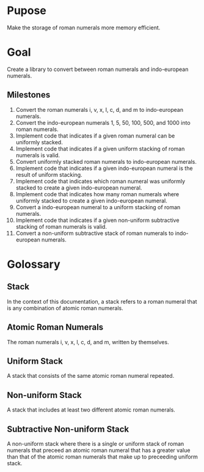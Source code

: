 # Pupose
Make the storage of roman numerals more memory efficient.

# Goal
Create a library to convert between roman numerals and indo-european numerals. 

## Milestones
1. Convert the roman numerals i, v, x, l, c, d, and m to indo-european numerals. 
1. Convert the indo-european numerals 1, 5, 50, 100, 500, and 1000 into roman numerals. 
1. Implement code that indicates if a given roman numeral can be uniformly stacked. 
1. Implement code that indicates if a given uniform stacking of roman numerals is valid. 
1. Convert uniformly stacked roman numerals to indo-european numerals.
1. Implement code that indicates if a given indo-european numeral is the result of uniform stacking. 
1. Implement code that indicates which roman numeral was uniformly stacked to create a given indo-european numeral. 
1. Implement code that indicates how many roman numerals where uniformly stacked to create a given indo-european numeral. 
1. Convert a indo-european numeral to a uniform stacking of roman numerals.
1. Implement code that indicates if a given non-uniform subtractive stacking of roman numerals is valid.
1. Convert a non-uniform subtractive stack of roman numerals to indo-european numerals.

# Golossary 
## Stack
In the context of this documentation, a stack refers to a roman numeral that is any combination of atomic roman numerals. 
## Atomic Roman Numerals
The roman numerals i, v, x, l, c, d, and m, written by themselves. 
## Uniform Stack
A stack that consists of the same atomic roman numeral repeated. 
## Non-uniform Stack
A stack that includes at least two different atomic roman numerals.
## Subtractive Non-uniform Stack
A non-uniform stack where there is a single or uniform stack of roman numerals that preceed an atomic roman numeral that has a greater value than that of the atomic roman numerals that make up to preceeding uniform stack.